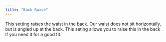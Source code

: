 ```yaml
---
title: "Back Raise"
---
```


This setting raises the waist in the back. Our waist does not sit horizontally, but is angled up at the back. This seting allows you to raise this in the back if you need it for a good fit.




